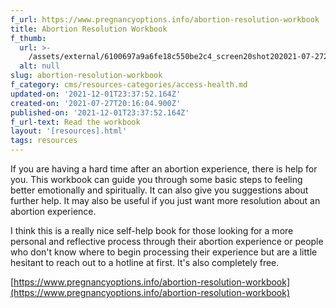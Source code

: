 ```yaml
---
f_url: https://www.pregnancyoptions.info/abortion-resolution-workbook
title: Abortion Resolution Workbook
f_thumb:
  url: >-
    /assets/external/6100697a9a6fe18c550be2c4_screen20shot202021-07-2720at201.15.36%20PM.png
  alt: null
slug: abortion-resolution-workbook
f_category: cms/resources-categories/access-health.md
updated-on: '2021-12-01T23:37:52.164Z'
created-on: '2021-07-27T20:16:04.900Z'
published-on: '2021-12-01T23:37:52.164Z'
f_url-text: Read the workbook
layout: '[resources].html'
tags: resources
---
```


If you are having a hard time after an abortion experience, there is help for you. This workbook can guide you through some basic steps to feeling better emotionally and spiritually. It can also give you suggestions about further help. It may also be useful if you just want more resolution about an abortion experience.

I think this is a really nice self-help book for those looking for a more personal and reflective process through their abortion experience or people who don't know where to begin processing their experience but are a little hesitant to reach out to a hotline at first. It's also completely free.

[https://www.pregnancyoptions.info/abortion-resolution-workbook](https://www.pregnancyoptions.info/abortion-resolution-workbook)
